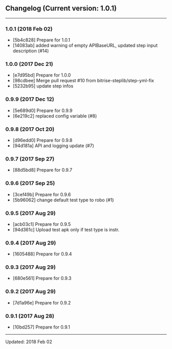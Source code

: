 ## Changelog (Current version: 1.0.1)

-----------------

### 1.0.1 (2018 Feb 02)

* [5b4c828] Prepare for 1.0.1
* [14083ab] added warning of empty APIBaseURL, updated step input description (#14)

### 1.0.0 (2017 Dec 21)

* [e7d95bd] Prepare for 1.0.0
* [98cdbee] Merge pull request #10 from bitrise-steplib/step-yml-fix
* [5232b95] update step infos

### 0.9.9 (2017 Dec 12)

* [5e689d0] Prepare for 0.9.9
* [6e219c2] replaced config variable (#8)

### 0.9.8 (2017 Oct 20)

* [d96edd0] Prepare for 0.9.8
* [94d181a] API and logging update (#7)

### 0.9.7 (2017 Sep 27)

* [88d5bd8] Prepare for 0.9.7

### 0.9.6 (2017 Sep 25)

* [3cef49b] Prepare for 0.9.6
* [5b96062] change default test type to robo (#1)

### 0.9.5 (2017 Aug 29)

* [acb03c1] Prepare for 0.9.5
* [94d361c] Upload test apk only if test type is instr.

### 0.9.4 (2017 Aug 29)

* [1605488] Prepare for 0.9.4

### 0.9.3 (2017 Aug 29)

* [680e561] Prepare for 0.9.3

### 0.9.2 (2017 Aug 29)

* [7d1a96e] Prepare for 0.9.2

### 0.9.1 (2017 Aug 28)

* [10bd257] Prepare for 0.9.1

-----------------

Updated: 2018 Feb 02